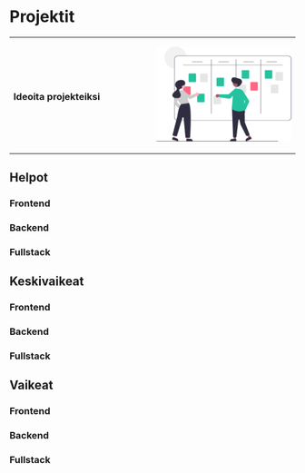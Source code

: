 # Projektit

<table>
<tr>
<td width="50%">  

### Ideoita projekteiksi

</td>
<td>

![img](/img/undraw_projects.svg)

</td>
</tr>
</table>

## Helpot

### Frontend
### Backend
### Fullstack

## Keskivaikeat
### Frontend
### Backend
### Fullstack

## Vaikeat
### Frontend
### Backend
### Fullstack